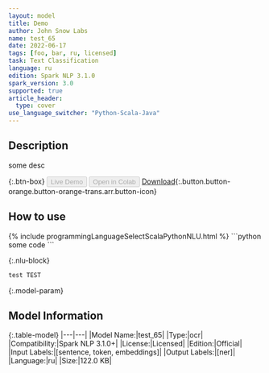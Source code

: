 ```yaml
---
layout: model
title: Demo
author: John Snow Labs
name: test_65
date: 2022-06-17
tags: [foo, bar, ru, licensed]
task: Text Classification
language: ru
edition: Spark NLP 3.1.0
spark_version: 3.0
supported: true
article_header:
  type: cover
use_language_switcher: "Python-Scala-Java"
---
```


## Description

some desc

{:.btn-box}
<button class="button button-orange" disabled>Live Demo</button>
<button class="button button-orange" disabled>Open in Colab</button>
[Download](https://s3.amazonaws.com/models-hub-auxdata/clinical/ocr/test_65_ru_3.1.0_3.0_1655470126935.zip){:.button.button-orange.button-orange-trans.arr.button-icon}

## How to use



<div class="tabs-box" markdown="1">
{% include programmingLanguageSelectScalaPythonNLU.html %}
```python
some code
```


{:.nlu-block}
```python
test TEST
```
</div>

{:.model-param}
## Model Information

{:.table-model}
|---|---|
|Model Name:|test_65|
|Type:|ocr|
|Compatibility:|Spark NLP 3.1.0+|
|License:|Licensed|
|Edition:|Official|
|Input Labels:|[sentence, token, embeddings]|
|Output Labels:|[ner]|
|Language:|ru|
|Size:|122.0 KB|